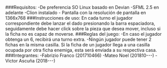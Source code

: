 ###Requisitos:
    -De preferencia SO Linux basado en Devian
    -SFML 2.5 en adelante
    -Clion instalado
    - Pantalla con la resolución de pantalla en 1366x768
###Instrucciones de uso:
En cada turno el jugador correspondiente debe lanzar el dado presionando la barra espaciadora, seguidamente debe hacer click sobre la pieza que desea mover, incluso si la ficha no es capaz de moverse.
###Reglas del juego:
    -En caso el jugador obtenga un 6, recibirá una turno extra.
    -Ningún jugador puede tener 2 fichas en la misma casilla. Si la ficha de un jugador llega a una casilla ocupada por otra ficha enemiga, esta será enviada a su respectiva casa.
###Integrantes:
    -Fabrizio Franco (201710466)
    -Mateo Noel (201810---)
    -Victor Ascuña (2018---)
    